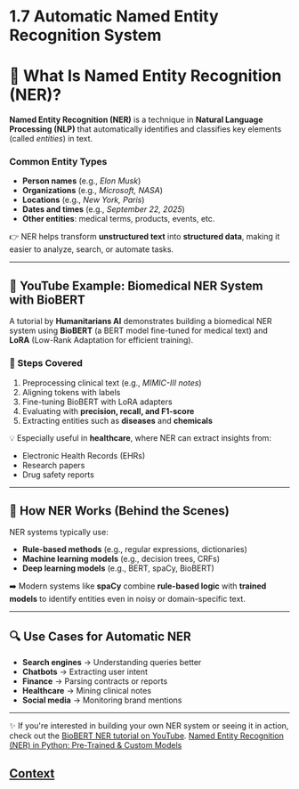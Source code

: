 # 1.7 Automatic Named Entity Recognition System

# 📌 What Is Named Entity Recognition (NER)?

**Named Entity Recognition (NER)** is a technique in **Natural Language Processing (NLP)** that automatically identifies and classifies key elements (called *entities*) in text.  

### Common Entity Types
- **Person names** (e.g., *Elon Musk*)  
- **Organizations** (e.g., *Microsoft, NASA*)  
- **Locations** (e.g., *New York, Paris*)  
- **Dates and times** (e.g., *September 22, 2025*)  
- **Other entities**: medical terms, products, events, etc.  

👉 NER helps transform **unstructured text** into **structured data**, making it easier to analyze, search, or automate tasks.

---

## 🎥 YouTube Example: Biomedical NER System with BioBERT

A tutorial by **Humanitarians AI** demonstrates building a biomedical NER system using **BioBERT** (a BERT model fine-tuned for medical text) and **LoRA** (Low-Rank Adaptation for efficient training).

### 🔧 Steps Covered
1. Preprocessing clinical text (e.g., *MIMIC-III notes*)  
2. Aligning tokens with labels  
3. Fine-tuning BioBERT with LoRA adapters  
4. Evaluating with **precision, recall, and F1-score**  
5. Extracting entities such as **diseases** and **chemicals**  

💡 Especially useful in **healthcare**, where NER can extract insights from:  
- Electronic Health Records (EHRs)  
- Research papers  
- Drug safety reports  

---

## 🧠 How NER Works (Behind the Scenes)

NER systems typically use:  
- **Rule-based methods** (e.g., regular expressions, dictionaries)  
- **Machine learning models** (e.g., decision trees, CRFs)  
- **Deep learning models** (e.g., BERT, spaCy, BioBERT)  

➡️ Modern systems like **spaCy** combine **rule-based logic** with **trained models** to identify entities even in noisy or domain-specific text.

---

## 🔍 Use Cases for Automatic NER

- **Search engines** → Understanding queries better  
- **Chatbots** → Extracting user intent  
- **Finance** → Parsing contracts or reports  
- **Healthcare** → Mining clinical notes  
- **Social media** → Monitoring brand mentions  

---

✨ If you're interested in building your own NER system or seeing it in action, check out the [BioBERT NER tutorial on YouTube](https://www.youtube.com/watch?v=UxOfcbyl1uc).
[Named Entity Recognition (NER) in Python: Pre-Trained & Custom Models](https://www.youtube.com/watch?v=JIz-hiRrZ2g)


## [Context](./../context.md)
